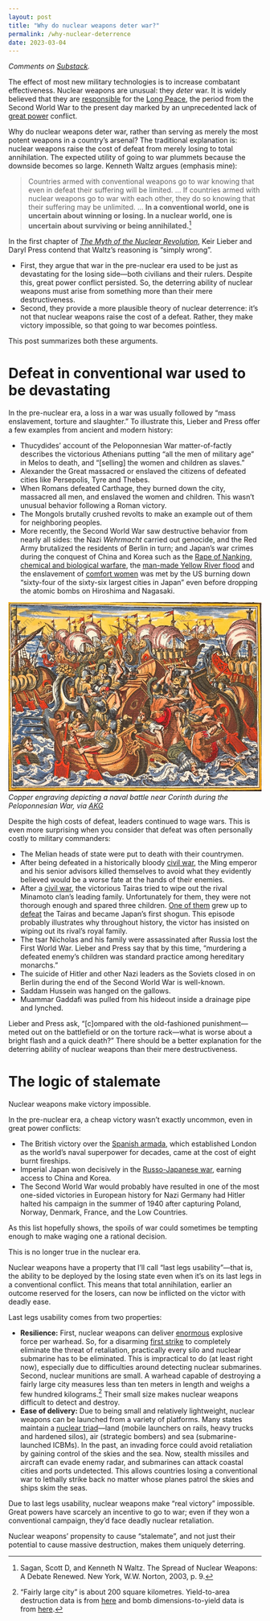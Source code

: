 ```yaml
---
layout: post
title: "Why do nuclear weapons deter war?"
permalink: /why-nuclear-deterrence
date: 2023-03-04
---
```


_Comments on [Substack](https://decisiontree.substack.com/p/why-do-nuclear-weapons-deter-war)._

The effect of most new military technologies is to increase combatant effectiveness. Nuclear weapons are unusual: they *deter* war. It is widely believed that they are [responsible](https://journals.sagepub.com/doi/abs/10.1177/0022002708330387) for the [Long Peace](https://en.wikipedia.org/wiki/Long_Peace), the period from the Second World War to the present day marked by an unprecedented lack of [great power](https://en.wikipedia.org/wiki/Great_power) conflict.

Why do nuclear weapons deter war, rather than serving as merely the most potent weapons in a country’s arsenal? The traditional explanation is: nuclear weapons raise the cost of defeat from merely losing to total annihilation. The expected utility of going to war plummets because the downside becomes so large. Kenneth Waltz argues (emphasis mine):

> Countries armed with conventional weapons go to war knowing that even in defeat their suffering will be limited. … If countries armed with nuclear weapons go to war with each other, they do so knowing that their suffering may be unlimited. … **In a conventional world, one is uncertain about winning or losing. In a nuclear world, one is uncertain about surviving or being annihilated.**[^waltz_quote]

In the first chapter of [*The Myth of the Nuclear Revolution*](https://www.goodreads.com/en/book/show/48817467), Keir Lieber and Daryl Press contend that Waltz’s reasoning is “simply wrong”. 

* First, they argue that war in the pre-nuclear era used to be just as devastating for the losing side—both civilians and their rulers. Despite this, great power conflict persisted. So, the deterring ability of nuclear weapons must arise from something more than their mere destructiveness.  
* Second, they provide a more plausible theory of nuclear deterrence: it’s not that nuclear weapons raise the cost of a defeat. Rather, they make victory impossible, so that going to war becomes pointless.

This post summarizes both these arguments.

# Defeat in conventional war used to be devastating

In the pre-nuclear era, a loss in a war was usually followed by “mass enslavement, torture and slaughter.” To illustrate this, Lieber and Press offer a few examples from ancient and modern history:

* Thucydides’ account of the Peloponnesian War matter-of-factly describes the victorious Athenians putting “all the men of military age” in Melos to death, and “\[selling\] the women and children as slaves.”    
* Alexander the Great massacred or enslaved the citizens of defeated cities like Persepolis, Tyre and Thebes.  
* When Romans defeated Carthage, they burned down the city, massacred all men, and enslaved the women and children. This wasn’t unusual behavior following a Roman victory.  
* The Mongols brutally crushed revolts to make an example out of them for neighboring peoples.  
* More recently, the Second World War saw destructive behavior from nearly all sides: the Nazi *Wehrmacht* carried out genocide, and the Red Army brutalized the residents of Berlin in turn; and Japan’s war crimes during the conquest of China and Korea such as the [Rape of Nanking](https://en.wikipedia.org/wiki/Nanjing_Massacre), [chemical and biological warfare](https://en.wikipedia.org/wiki/Unit_731), the [man-made Yellow River flood](https://en.wikipedia.org/wiki/1938_Yellow_River_flood) and the enslavement of [comfort women](https://en.wikipedia.org/wiki/Comfort_women) was met by the US burning down “sixty-four of the sixty-six largest cities in Japan” even before dropping the atomic bombs on Hiroshima and Nagasaki. 

![](/assets/images/peloponnesian-war-engraving.jpg) 
*Copper engraving depicting a naval battle near Corinth during the Peloponnesian War, via [AKG](https://www.akg-images.com/archive/-2UMDHUKDBTYU.html)*

Despite the high costs of defeat, leaders continued to wage wars. This is even more surprising when you consider that defeat was often personally costly to military commanders:

* The Melian heads of state were put to death with their countrymen.  
* After being defeated in a historically bloody [civil war](https://en.wikipedia.org/wiki/Transition_from_Ming_to_Qing), the Ming emperor and his senior advisors killed themselves to avoid what they evidently believed would be a worse fate at the hands of their enemies.  
* After a [civil war](https://en.wikipedia.org/wiki/Heiji_rebellion), the victorious Tairas tried to wipe out the rival Minamoto clan’s leading family. Unfortunately for them, they were not thorough enough and spared three children. [One of them](https://en.wikipedia.org/wiki/Minamoto_no_Yoritomo) grew up to [defeat](https://en.wikipedia.org/wiki/Battle_of_Dan-no-ura) the Tairas and became Japan’s first shogun. This episode probably illustrates why throughout history, the victor has insisted on wiping out its rival’s royal family.  
* The tsar Nicholas and his family were assassinated after Russia lost the First World War. Lieber and Press say that by this time, “murdering a defeated enemy’s children was standard practice among hereditary monarchs.”  
* The suicide of Hitler and other Nazi leaders as the Soviets closed in on Berlin during the end of the Second World War is well-known.  
* Saddam Hussein was hanged on the gallows.  
* Muammar Gaddafi was pulled from his hideout inside a drainage pipe and lynched.

Lieber and Press ask, “\[c\]ompared with the old-fashioned punishment—meted out on the battlefield or on the torture rack—what is worse about a bright flash and a quick death?” There should be a better explanation for the deterring ability of nuclear weapons than their mere destructiveness.

# The logic of stalemate

Nuclear weapons make victory impossible.

In the pre-nuclear era, a cheap victory wasn’t exactly uncommon, even in great power conflicts:

* The British victory over the [Spanish armada](https://en.wikipedia.org/wiki/Spanish_Armada), which established London as the world’s naval superpower for decades, came at the cost of eight burnt fireships.  
* Imperial Japan won decisively in the [Russo-Japanese war](https://en.wikipedia.org/wiki/Russo-Japanese_War), earning access to China and Korea.  
* The Second World War would probably have resulted in one of the most one-sided victories in European history for Nazi Germany had Hitler halted his campaign in the summer of 1940 after capturing Poland, Norway, Denmark, France, and the Low Countries.

As this list hopefully shows, the spoils of war could sometimes be tempting enough to make waging one a rational decision.

This is no longer true in the nuclear era. 

Nuclear weapons have a property that I’ll call “last legs usability”—that is, the ability to be deployed by the losing state even when it’s on its last legs in a conventional conflict. This means that total annihilation, earlier an outcome reserved for the losers, can now be inflicted on the victor with deadly ease. 

Last legs usability comes from two properties:

* **Resilience:** First, nuclear weapons can deliver [enormous](https://aiimpacts.org/discontinuity-from-nuclear-weapons/) explosive force per warhead. So, for a disarming [first strike](https://en.wikipedia.org/wiki/First_strike_\(nuclear_strategy\)) to completely eliminate the threat of retaliation, practically every silo and nuclear submarine has to be eliminated. This is impractical to do (at least right now), especially due to difficulties around detecting nuclear submarines. Second, nuclear munitions are small. A warhead capable of destroying a fairly large city measures less than ten meters in length and weighs a few hundred kilograms.[^city_data] Their small size makes nuclear weapons difficult to detect and destroy.  
* **Ease of delivery:** Due to being small and relatively lightweight, nuclear weapons can be launched from a variety of platforms. Many states maintain a [nuclear triad](https://en.wikipedia.org/wiki/Nuclear_triad)—land (mobile launchers on rails, heavy trucks and hardened silos), air (strategic bombers) and sea (submarine-launched ICBMs). In the past, an invading force could avoid retaliation by gaining control of the skies and the sea. Now, stealth missiles and aircraft can evade enemy radar, and submarines can attack coastal cities and ports undetected. This allows countries losing a conventional war to lethally strike back no matter whose planes patrol the skies and ships skim the seas.

Due to last legs usability, nuclear weapons make “real victory” impossible. Great powers have scarcely an incentive to go to war; even if they won a conventional campaign, they’d face deadly nuclear retaliation.

Nuclear weapons’ propensity to cause “stalemate”, and not just their potential to cause massive destruction, makes them uniquely deterring.

[^waltz_quote]: Sagan, Scott D, and Kenneth N Waltz. The Spread of Nuclear Weapons: A Debate Renewed. New York, W.W. Norton, 2003, p. 9\.

[^city_data]: “Fairly large city” is about 200 square kilometres. Yield-to-area destruction data is from [here](http://www.atomicarchive.com/science/effects/energy.html) and bomb dimensions-to-yield data is from [here](https://nuclearweaponarchive.org/Usa/Weapons/Allbombs.html).